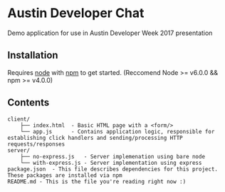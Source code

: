 # Austin Developer Chat

Demo application for use in Austin Developer Week 2017 presentation

## Installation

Requires [node](http://www.nodejs.org) with [npm](http://www.npmjs.com) to get started. (Reccomend Node >= v6.0.0 && npm >= v4.0.0)

## Contents
```
client/
    ├── index.html  - Basic HTML page with a <form/>
    └── app.js      - Contains application logic, responsible for establishing click handlers and sending/processing HTTP requests/responses
server/
    ├── no-express.js   - Server implemenation using bare node
    └── with-express.js - Server implementation using express
package.json  - This file describes dependencies for this project. These packages are installed via npm
README.md - This is the file you're reading right now :)
```
